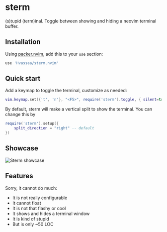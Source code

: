 # sterm 

(s)tupid (term)inal. Toggle between showing and hiding a neovim terminal buffer.

## Installation

Using [packer.nvim](https://github.com/wbthomason/packer.nvim), add this to
your `use` section:

```lua
use 'Hvassaa/sterm.nvim'
```

## Quick start

Add a keymap to toggle the terminal, customize as needed:

```lua
vim.keymap.set({'t', 'n'}, "<F5>", require('sterm').toggle, { silent=true })
```

By default, sterm will make a vertical split to show the terminal. You can change
this by

```lua
require('sterm').setup({
	split_direction = "right" -- default
})
```

## Showcase

![Sterm showcase](https://user-images.githubusercontent.com/19644160/188335145-f2afeadf-02e6-45ef-9a7c-511752c9c4d3.gif)

## Features

Sorry, it cannot do much:

* It is not really configurable
* It cannot float
* It is not that flashy or cool
* It shows and hides a terminal window
* It is kind of stupid
* But is only ~50 LOC
